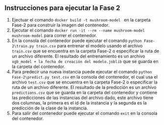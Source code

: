 ## Instrucciones para ejecutar la Fase 2

1. Ejectuar el comando `docker build -t mushroom-model ` en la carpeta Fase-2 para construir la imagen del contenedor.
2. Ejecutar el comando `docker run -it --rm --name mushroom-model mushroom-model` para correr el contenedor.
3. En la consola del contenedor puede ejecutar el comando `python Fase-2\train.py train.csv` para entrenar el modelo usando el archivo `train.csv` que se encuentra en la carpeta Fase-2 o especificar la ruta de un archivo diferente. El resultado del entrenamiento es un archivo `xgb_model + la fecha de creación del modelo.joblib` que se guarda en la carpeta del contenedor.
4. Para predecir una nueva instancia puede ejecutar el comando `python Fase-2\predict.py test.csv` en la consola del contenedor, el cual usa el archivo `test.csv` que se encuentra en la carpeta Fase-2 o especificar la ruta de un archivo diferente. El resultado de la predicción es un archivo `predictions.csv` que se guarda en la carpeta del contenedor y contiene las predicciones de las instancias del archivo dado, este archivo tiene dos columnas, la primera es el id de la instancia y la segunda es la predicción de la clase de la instancia.
5. Para salir del contenedor puede ejecutar el comando `exit` en la consola del contenedor.
